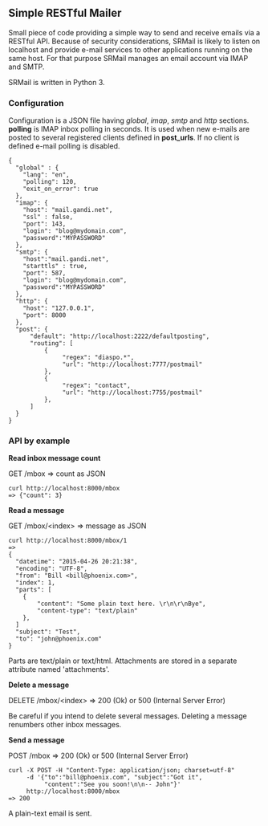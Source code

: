 ## Simple RESTful Mailer

Small piece of code providing a simple way to send and receive emails via a
RESTful API. Because of security considerations, SRMail is likely to listen on
localhost and provide e-mail services to other applications running on the same
host. For that purpose SRMail manages an email account via IMAP and SMTP.

SRMail is written in Python 3.

### Configuration

Configuration is a JSON file having *global*, *imap*, *smtp* and *http*
sections. **polling** is IMAP inbox polling in seconds. It is used when new
e-mails are posted to several registered clients defined in **post_urls**. If
no client is defined e-mail polling is disabled.    

    {
      "global" : {
        "lang": "en",
        "polling": 120,
        "exit_on_error": true
      },
      "imap": {
        "host": "mail.gandi.net",
        "ssl" : false,
        "port": 143,
        "login": "blog@mydomain.com",
        "password":"MYPASSWORD"
      },
      "smtp": {
        "host":"mail.gandi.net",
        "starttls" : true,
        "port": 587,
        "login": "blog@mydomain.com",
        "password":"MYPASSWORD"
      },
      "http": {
        "host": "127.0.0.1",
        "port": 8000
      },
      "post": {
          "default": "http://localhost:2222/defaultposting",
          "routing": [
              {
                   "regex": "diaspo.*",                  
                   "url": "http://localhost:7777/postmail"
              },
              {
                   "regex": "contact",
                   "url": "http://localhost:7755/postmail"
              },  
          ]
      }
    }

### API by example

**Read inbox message count**

GET /mbox => count as JSON

    curl http://localhost:8000/mbox
    => {"count": 3}

**Read a message**

GET /mbox/\<index\> => message as JSON

    curl http://localhost:8000/mbox/1
    =>
    {
      "datetime": "2015-04-26 20:21:38",
      "encoding": "UTF-8",
      "from": "Bill <bill@phoenix.com>",
      "index": 1,
      "parts": [
        {
            "content": "Some plain text here. \r\n\r\nBye",
            "content-type": "text/plain"
        },
      ]
      "subject": "Test",
      "to": "john@phoenix.com"
    }

Parts are text/plain or text/html.
Attachments are stored in a separate attribute named 'attachments'.

**Delete a message**

DELETE /mbox/\<index\> => 200 (Ok) or 500 (Internal Server Error)

Be careful if you intend to delete several messages. Deleting a message
renumbers other inbox messages.

**Send a message**

POST /mbox => 200 (Ok) or 500 (Internal Server Error)

    curl -X POST -H "Content-Type: application/json; charset=utf-8"
         -d '{"to":"bill@phoenix.com", "subject":"Got it",
              "content":"See you soon!\n\n-- John"}'
         http://localhost:8000/mbox
    => 200

A plain-text email is sent.

